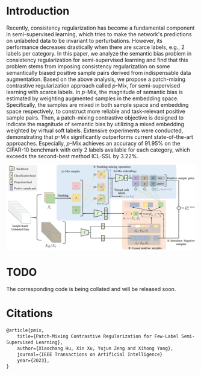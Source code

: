 # Introduction

Recently, consistency regularization has become a fundamental component in semi-supervised learning, which tries to make the network's predictions on unlabeled data to be invariant to perturbations. However, its performance decreases drastically when there are scarce labels, e.g., $2$ labels per category. In this paper, we analyze the semantic bias problem in consistency regularization for semi-supervised learning and find that this problem stems from imposing consistency regularization on some semantically biased positive sample pairs derived from indispensable data augmentation. Based on the above analysis, we propose a patch-mixing contrastive regularization approach called $p$-Mix, for semi-supervised learning with scarce labels. In $p$-Mix, the magnitude of semantic bias is estimated by weighting augmented samples in the embedding space. Specifically, the samples are mixed in both sample space and embedding space respectively, to construct more reliable and task-relevant positive sample pairs. Then, a patch-mixing contrastive objective is designed to indicate the magnitude of semantic bias by utilizing a mixed embedding weighted by virtual soft labels. Extensive experiments were conducted, demonstrating that $p$-Mix significantly outperforms current state-of-the-art approaches. Especially, $p$-Mix achieves an accuracy of $91.95\%$ on the CIFAR-10 benchmark with only $2$ labels available for each category, which exceeds the second-best method ICL-SSL by $3.22\%$. 

<img src="./overall.png" alt="p-Mix" width="1000px" />

# TODO

The corresponding code is being collated and will be released soon.

# Citations
```
@article{pmix,
    title={Patch-Mixing Contrastive Regularization for Few-Label Semi-Supervised Learning},
    author={Xiaochang Hu, Xin Xu, Yujun Zeng and Xihong Yang},
    journal={IEEE Transactions on Artificial Intelligence}
    year={2023},
}
```
